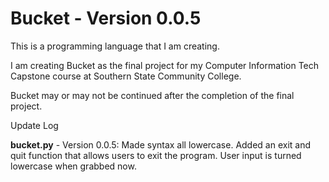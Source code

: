 # Bucket - Version 0.0.5
This is a programming language that I am creating.

I am creating Bucket as the final project for my Computer Information Tech Capstone course at Southern State Community College.

Bucket may or may not be continued after the completion of the final project.


Update Log

**bucket.py** - Version 0.0.5: Made syntax all lowercase. Added an exit and quit function that allows users to exit the program. User input is turned lowercase when grabbed now.
